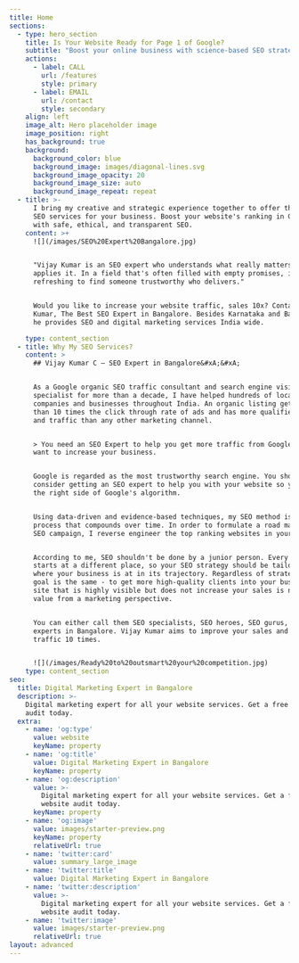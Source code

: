 ```yaml
---
title: Home
sections:
  - type: hero_section
    title: Is Your Website Ready for Page 1 of Google?
    subtitle: "Boost your online business with science-based SEO strategies.\_Let’s start a conversation"
    actions:
      - label: CALL
        url: /features
        style: primary
      - label: EMAIL
        url: /contact
        style: secondary
    align: left
    image_alt: Hero placeholder image
    image_position: right
    has_background: true
    background:
      background_color: blue
      background_image: images/diagonal-lines.svg
      background_image_opacity: 20
      background_image_size: auto
      background_image_repeat: repeat
  - title: >-
      I bring my creative and strategic experience together to offer the best
      SEO services for your business. Boost your website's ranking in Google
      with safe, ethical, and transparent SEO.
    content: >+
      ![](/images/SEO%20Expert%20Bangalore.jpg)


      "Vijay Kumar is an SEO expert who understands what really matters and
      applies it. In a field that's often filled with empty promises, it's
      refreshing to find someone trustworthy who delivers." 


      Would you like to increase your website traffic, sales 10x? Contact Vijay
      Kumar, The Best SEO Expert in Bangalore. Besides Karnataka and Bangalore,
      he provides SEO and digital marketing services India wide. 

    type: content_section
  - title: Why My SEO Services?
    content: >
      ## Vijay Kumar C – SEO Expert in Bangalore&#xA;&#xA;


      As a Google organic SEO traffic consultant and search engine visibility
      specialist for more than a decade, I have helped hundreds of local
      companies and businesses throughout India. An organic listing gets more
      than 10 times the click through rate of ads and has more qualified leads
      and traffic than any other marketing channel.


      > You need an SEO Expert to help you get more traffic from Google if you
      want to increase your business.


      Google is regarded as the most trustworthy search engine. You should
      consider getting an SEO expert to help you with your website so you are on
      the right side of Google's algorithm.


      Using data-driven and evidence-based techniques, my SEO method is a
      process that compounds over time. In order to formulate a road map for the
      SEO campaign, I reverse engineer the top ranking websites in your field.


      According to me, SEO shouldn't be done by a junior person. Every business
      starts at a different place, so your SEO strategy should be tailored to
      where your business is at in its trajectory. Regardless of strategy, the
      goal is the same - to get more high-quality clients into your business.  A
      site that is highly visible but does not increase your sales is not of any
      value from a marketing perspective.


      You can either call them SEO specialists, SEO heroes, SEO gurus, or SEO
      experts in Bangalore. Vijay Kumar aims to improve your sales and web
      traffic 10 times.


      ![](/images/Ready%20to%20outsmart%20your%20competition.jpg)
    type: content_section
seo:
  title: Digital Marketing Expert in Bangalore
  description: >-
    Digital marketing expert for all your website services. Get a free website
    audit today.
  extra:
    - name: 'og:type'
      value: website
      keyName: property
    - name: 'og:title'
      value: Digital Marketing Expert in Bangalore
      keyName: property
    - name: 'og:description'
      value: >-
        Digital marketing expert for all your website services. Get a free
        website audit today.
      keyName: property
    - name: 'og:image'
      value: images/starter-preview.png
      keyName: property
      relativeUrl: true
    - name: 'twitter:card'
      value: summary_large_image
    - name: 'twitter:title'
      value: Digital Marketing Expert in Bangalore
    - name: 'twitter:description'
      value: >-
        Digital marketing expert for all your website services. Get a free
        website audit today.
    - name: 'twitter:image'
      value: images/starter-preview.png
      relativeUrl: true
layout: advanced
---
```

